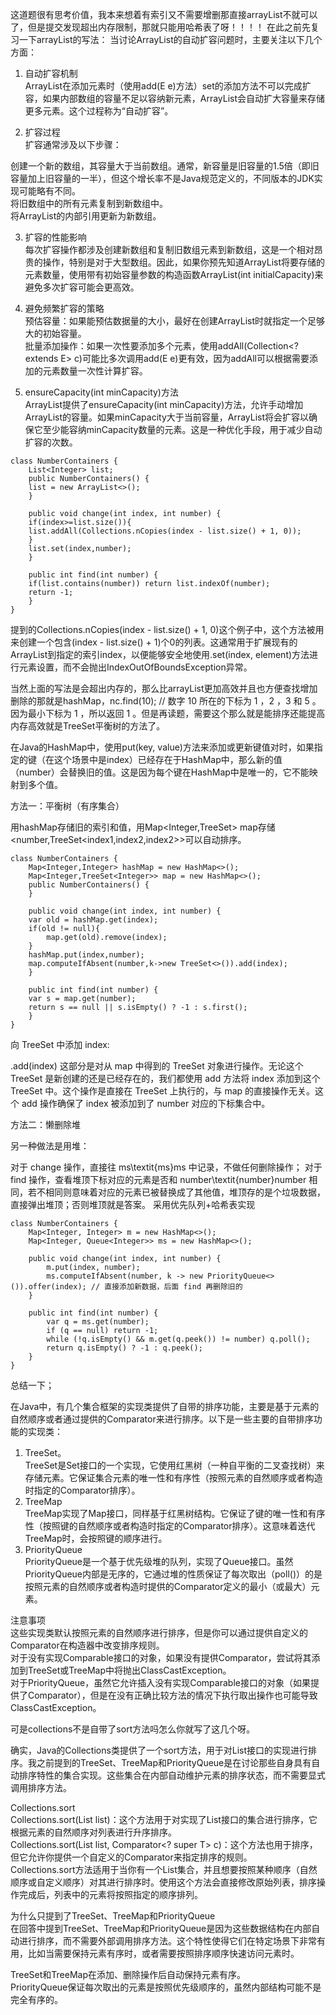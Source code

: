 这道题很有思考价值，我本来想着有索引又不需要增删那直接arrayList不就可以了，但是提交发现超出内存限制，那就只能用哈希表了呀！！！！
在此之前先复习一下arrayList的写法：
当讨论ArrayList的自动扩容问题时，主要关注以下几个方面：    
  
1. 自动扩容机制     
ArrayList在添加元素时（使用add(E e)方法）set的添加方法不可以完成扩容，如果内部数组的容量不足以容纳新元素，ArrayList会自动扩大容量来存储更多元素。这个过程称为“自动扩容”。     

2. 扩容过程     
扩容通常涉及以下步骤：    

创建一个新的数组，其容量大于当前数组。通常，新容量是旧容量的1.5倍（即旧容量加上旧容量的一半），但这个增长率不是Java规范定义的，不同版本的JDK实现可能略有不同。    
将旧数组中的所有元素复制到新数组中。    
将ArrayList的内部引用更新为新数组。    

3. 扩容的性能影响     
每次扩容操作都涉及创建新数组和复制旧数组元素到新数组，这是一个相对昂贵的操作，特别是对于大型数组。因此，如果你预先知道ArrayList将要存储的元素数量，使用带有初始容量参数的构造函数ArrayList(int initialCapacity)来避免多次扩容可能会更高效。    
 
4. 避免频繁扩容的策略     
预估容量：如果能预估数据量的大小，最好在创建ArrayList时就指定一个足够大的初始容量。    
批量添加操作：如果一次性要添加多个元素，使用addAll(Collection<? extends E> c)可能比多次调用add(E e)更有效，因为addAll可以根据需要添加的元素数量一次性计算扩容。     
 
5. ensureCapacity(int minCapacity)方法        
ArrayList提供了ensureCapacity(int minCapacity)方法，允许手动增加ArrayList的容量。如果minCapacity大于当前容量，ArrayList将会扩容以确保它至少能容纳minCapacity数量的元素。这是一种优化手段，用于减少自动扩容的次数。



```code
class NumberContainers {
    List<Integer> list;
    public NumberContainers() {
    list = new ArrayList<>();
    }
    
    public void change(int index, int number) {
    if(index>=list.size()){
    list.addAll(Collections.nCopies(index - list.size() + 1, 0));
    }
    list.set(index,number);
    }
    
    public int find(int number) {
    if(list.contains(number)) return list.indexOf(number);
    return -1;
    }
}
```

提到的Collections.nCopies(index - list.size() + 1, 0)这个例子中，这个方法被用来创建一个包含(index - list.size() + 1)个0的列表。这通常用于扩展现有的ArrayList到指定的索引index，以便能够安全地使用.set(index, element)方法进行元素设置，而不会抛出IndexOutOfBoundsException异常。


当然上面的写法是会超出内存的，那么比arrayList更加高效并且也方便查找增加删除的那就是hashMap，nc.find(10); // 数字 10 所在的下标为 1 ，2 ，3 和 5 。因为最小下标为 1 ，所以返回 1 。但是再读题，需要这个那么就是能排序还能提高内存高效就是TreeSet平衡树的方法了。

在Java的HashMap中，使用put(key, value)方法来添加或更新键值对时，如果指定的键（在这个场景中是index）已经存在于HashMap中，那么新的值（number）会替换旧的值。这是因为每个键在HashMap中是唯一的，它不能映射到多个值。    

方法一：平衡树（有序集合）

用hashMap存储旧的索引和值，用Map<Integer,TreeSet<Integer>> map存储<number,TreeSet<index1,index2,index2>>可以自动排序。

```code
class NumberContainers {
    Map<Integer,Integer> hashMap = new HashMap<>();
    Map<Integer,TreeSet<Integer>> map = new HashMap<>();
    public NumberContainers() {
    }
    
    public void change(int index, int number) {
    var old = hashMap.get(index);
    if(old != null){
        map.get(old).remove(index);
    }
    hashMap.put(index,number);
    map.computeIfAbsent(number,k->new TreeSet<>()).add(index);
    }
    
    public int find(int number) {
    var s = map.get(number);
    return s == null || s.isEmpty() ? -1 : s.first();
    }
}
```

向 TreeSet 中添加 index:    

.add(index) 这部分是对从 map 中得到的 TreeSet 对象进行操作。无论这个 TreeSet 是新创建的还是已经存在的，我们都使用 add 方法将 index 添加到这个 TreeSet 中。这个操作是直接在 TreeSet 上执行的，与 map 的直接操作无关。这个 add 操作确保了 index 被添加到了 number 对应的下标集合中。   


方法二：懒删除堆

另一种做法是用堆：

对于 change 操作，直接往 ms\textit{ms}ms 中记录，不做任何删除操作；
对于 find 操作，查看堆顶下标对应的元素是否和 number\textit{number}number 相同，若不相同则意味着对应的元素已被替换成了其他值，堆顶存的是个垃圾数据，直接弹出堆顶；否则堆顶就是答案。
采用优先队列+哈希表实现
```code
class NumberContainers {
    Map<Integer, Integer> m = new HashMap<>();
    Map<Integer, Queue<Integer>> ms = new HashMap<>();

    public void change(int index, int number) {
        m.put(index, number);
        ms.computeIfAbsent(number, k -> new PriorityQueue<>()).offer(index); // 直接添加新数据，后面 find 再删除旧的
    }

    public int find(int number) {
        var q = ms.get(number);
        if (q == null) return -1;
        while (!q.isEmpty() && m.get(q.peek()) != number) q.poll();
        return q.isEmpty() ? -1 : q.peek();
    }
}
```



总结一下；

在Java中，有几个集合框架的实现类提供了自带的排序功能，主要是基于元素的自然顺序或者通过提供的Comparator来进行排序。以下是一些主要的自带排序功能的实现类：

1. TreeSet。   
TreeSet是Set接口的一个实现，它使用红黑树（一种自平衡的二叉查找树）来存储元素。它保证集合元素的唯一性和有序性（按照元素的自然顺序或者构造时指定的Comparator排序）。
2. TreeMap    
TreeMap实现了Map接口，同样基于红黑树结构。它保证了键的唯一性和有序性（按照键的自然顺序或者构造时指定的Comparator排序）。这意味着迭代TreeMap时，会按照键的顺序进行。
3. PriorityQueue    
PriorityQueue是一个基于优先级堆的队列，实现了Queue接口。虽然PriorityQueue内部是无序的，它通过堆的性质保证了每次取出（poll()）的是按照元素的自然顺序或者构造时提供的Comparator定义的最小（或最大）元素。

注意事项  
这些实现类默认按照元素的自然顺序进行排序，但是你可以通过提供自定义的Comparator在构造器中改变排序规则。    
对于没有实现Comparable接口的对象，如果没有提供Comparator，尝试将其添加到TreeSet或TreeMap中将抛出ClassCastException。    
对于PriorityQueue，虽然它允许插入没有实现Comparable接口的对象（如果提供了Comparator），但是在没有正确比较方法的情况下执行取出操作也可能导致 
    ClassCastException。


可是collections不是自带了sort方法吗怎么你就写了这几个呀。    

确实，Java的Collections类提供了一个sort方法，用于对List接口的实现进行排序。我之前提到的TreeSet、TreeMap和PriorityQueue是在讨论那些自身具有自动排序特性的集合实现。这些集合在内部自动维护元素的排序状态，而不需要显式调用排序方法。     

Collections.sort     
Collections.sort(List<T> list)：这个方法用于对实现了List接口的集合进行排序，它根据元素的自然顺序对列表进行升序排序。    
Collections.sort(List<T> list, Comparator<? super T> c)：这个方法也用于排序，但它允许你提供一个自定义的Comparator来指定排序的规则。     
Collections.sort方法适用于当你有一个List集合，并且想要按照某种顺序（自然顺序或自定义顺序）对其进行排序时。使用这个方法会直接修改原始列表，排序操作完成后，列表中的元素将按照指定的顺序排列。    

为什么只提到了TreeSet、TreeMap和PriorityQueue      
在回答中提到TreeSet、TreeMap和PriorityQueue是因为这些数据结构在内部自动进行排序，而不需要外部调用排序方法。这个特性使得它们在特定场景下非常有用，比如当需要保持元素有序时，或者需要按照排序顺序快速访问元素时。     

TreeSet和TreeMap在添加、删除操作后自动保持元素有序。    
PriorityQueue保证每次取出的元素是按照优先级顺序的，虽然内部结构可能不是完全有序的。    
